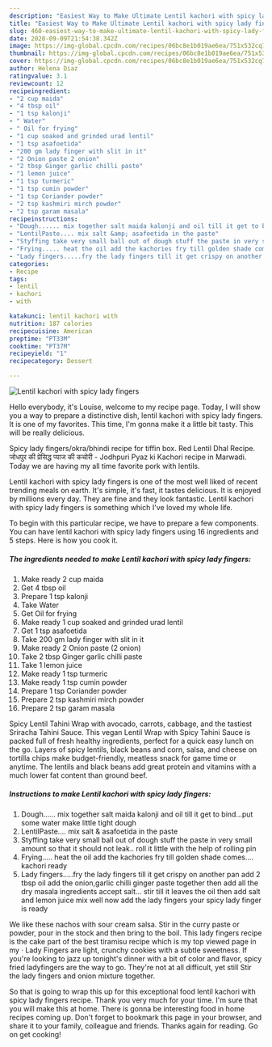 ```yaml
---
description: "Easiest Way to Make Ultimate Lentil kachori with spicy lady fingers"
title: "Easiest Way to Make Ultimate Lentil kachori with spicy lady fingers"
slug: 460-easiest-way-to-make-ultimate-lentil-kachori-with-spicy-lady-fingers
date: 2020-09-09T21:54:38.342Z
image: https://img-global.cpcdn.com/recipes/06bc8e1b019ae6ea/751x532cq70/lentil-kachori-with-spicy-lady-fingers-recipe-main-photo.jpg
thumbnail: https://img-global.cpcdn.com/recipes/06bc8e1b019ae6ea/751x532cq70/lentil-kachori-with-spicy-lady-fingers-recipe-main-photo.jpg
cover: https://img-global.cpcdn.com/recipes/06bc8e1b019ae6ea/751x532cq70/lentil-kachori-with-spicy-lady-fingers-recipe-main-photo.jpg
author: Helena Diaz
ratingvalue: 3.1
reviewcount: 12
recipeingredient:
- "2 cup maida"
- "4 tbsp oil"
- "1 tsp kalonji"
- " Water"
- " Oil for frying"
- "1 cup soaked and grinded urad lentil"
- "1 tsp asafoetida"
- "200 gm lady finger with slit in it"
- "2 Onion paste 2 onion"
- "2 tbsp Ginger garlic chilli paste"
- "1 lemon juice"
- "1 tsp turmeric"
- "1 tsp cumin powder"
- "1 tsp Coriander powder"
- "2 tsp kashmiri mirch powder"
- "2 tsp garam masala"
recipeinstructions:
- "Dough...... mix together salt maida kalonji and oil till it get to bind...put some water make little tight dough"
- "LentilPaste.... mix salt &amp; asafoetida in the paste"
- "Styffing take very small ball out of dough stuff the paste in very small amount so that it should not leak.. roll it little with the help of rolling pin"
- "Frying..... heat the oil add the kachories fry till golden shade comes.... kachori ready"
- "Lady fingers.....fry the lady fingers till it get crispy on another pan add 2 tbsp oil add the onion,garlic chilli ginger paste together then add all the dry masala ingredients accept salt... stir till it leaves the oil then add salt and lemon juice mix well now add the lady fingers your spicy lady finger is ready"
categories:
- Recipe
tags:
- lentil
- kachori
- with

katakunci: lentil kachori with 
nutrition: 187 calories
recipecuisine: American
preptime: "PT33M"
cooktime: "PT37M"
recipeyield: "1"
recipecategory: Dessert

---
```



![Lentil kachori with spicy lady fingers](https://img-global.cpcdn.com/recipes/06bc8e1b019ae6ea/751x532cq70/lentil-kachori-with-spicy-lady-fingers-recipe-main-photo.jpg)

Hello everybody, it's Louise, welcome to my recipe page. Today, I will show you a way to prepare a distinctive dish, lentil kachori with spicy lady fingers. It is one of my favorites. This time, I'm gonna make it a little bit tasty. This will be really delicious.

Spicy lady fingers/okra/bhindi recipe for tiffin box. Red Lentil Dhal Recipe. जोधपुर की प्रेसिद्ध प्याज की कचोरी - Jodhpuri Pyaz ki Kachori recipe in Marwadi. Today we are having my all time favorite pork with lentils.

Lentil kachori with spicy lady fingers is one of the most well liked of recent trending meals on earth. It's simple, it's fast, it tastes delicious. It is enjoyed by millions every day. They are fine and they look fantastic. Lentil kachori with spicy lady fingers is something which I've loved my whole life.


To begin with this particular recipe, we have to prepare a few components. You can have lentil kachori with spicy lady fingers using 16 ingredients and 5 steps. Here is how you cook it.

<!--inarticleads1-->

##### The ingredients needed to make Lentil kachori with spicy lady fingers:

1. Make ready 2 cup maida
1. Get 4 tbsp oil
1. Prepare 1 tsp kalonji
1. Take  Water
1. Get  Oil for frying
1. Make ready 1 cup soaked and grinded urad lentil
1. Get 1 tsp asafoetida
1. Take 200 gm lady finger with slit in it
1. Make ready 2 Onion paste (2 onion)
1. Take 2 tbsp Ginger garlic chilli paste
1. Take 1 lemon juice
1. Make ready 1 tsp turmeric
1. Make ready 1 tsp cumin powder
1. Prepare 1 tsp Coriander powder
1. Prepare 2 tsp kashmiri mirch powder
1. Prepare 2 tsp garam masala


Spicy Lentil Tahini Wrap with avocado, carrots, cabbage, and the tastiest Sriracha Tahini Sauce. This vegan Lentil Wrap with Spicy Tahini Sauce is packed full of fresh healthy ingredients, perfect for a quick easy lunch on the go. Layers of spicy lentils, black beans and corn, salsa, and cheese on tortilla chips make budget-friendly, meatless snack for game time or anytime. The lentils and black beans add great protein and vitamins with a much lower fat content than ground beef. 

<!--inarticleads2-->

##### Instructions to make Lentil kachori with spicy lady fingers:

1. Dough...... mix together salt maida kalonji and oil till it get to bind...put some water make little tight dough
1. LentilPaste.... mix salt &amp; asafoetida in the paste
1. Styffing take very small ball out of dough stuff the paste in very small amount so that it should not leak.. roll it little with the help of rolling pin
1. Frying..... heat the oil add the kachories fry till golden shade comes.... kachori ready
1. Lady fingers.....fry the lady fingers till it get crispy on another pan add 2 tbsp oil add the onion,garlic chilli ginger paste together then add all the dry masala ingredients accept salt... stir till it leaves the oil then add salt and lemon juice mix well now add the lady fingers your spicy lady finger is ready


We like these nachos with sour cream salsa. Stir in the curry paste or powder, pour in the stock and then bring to the boil. This lady fingers recipe is the cake part of the best tiramisu recipe which is my top viewed page in my · Lady Fingers are light, crunchy cookies with a subtle sweetness. If you&#39;re looking to jazz up tonight&#39;s dinner with a bit of color and flavor, spicy fried ladyfingers are the way to go. They&#39;re not at all difficult, yet still Stir the lady fingers and onion mixture together. 

So that is going to wrap this up for this exceptional food lentil kachori with spicy lady fingers recipe. Thank you very much for your time. I'm sure that you will make this at home. There is gonna be interesting food in home recipes coming up. Don't forget to bookmark this page in your browser, and share it to your family, colleague and friends. Thanks again for reading. Go on get cooking!
